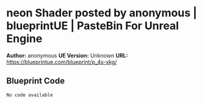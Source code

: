 # neon Shader posted by anonymous | blueprintUE | PasteBin For Unreal Engine

**Author:** anonymous
**UE Version:** Unknown
**URL:** https://blueprintue.com/blueprint/p_4s-xkg/

## Blueprint Code
```ue4
No code available
```
